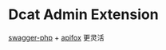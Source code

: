 # Dcat Admin Extension

[swagger-php](https://github.com/zircote/swagger-php) + [apifox](https://apifox.com/) 更灵活
